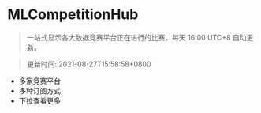 # MLCompetitionHub

> 一站式显示各大数据竞赛平台正在进行的比赛，每天 16:00 UTC+8 自动更新。
  
> 更新时间: 2021-08-27T15:58:58+0800 

* 多家竞赛平台
* 多种订阅方式
* 下拉查看更多